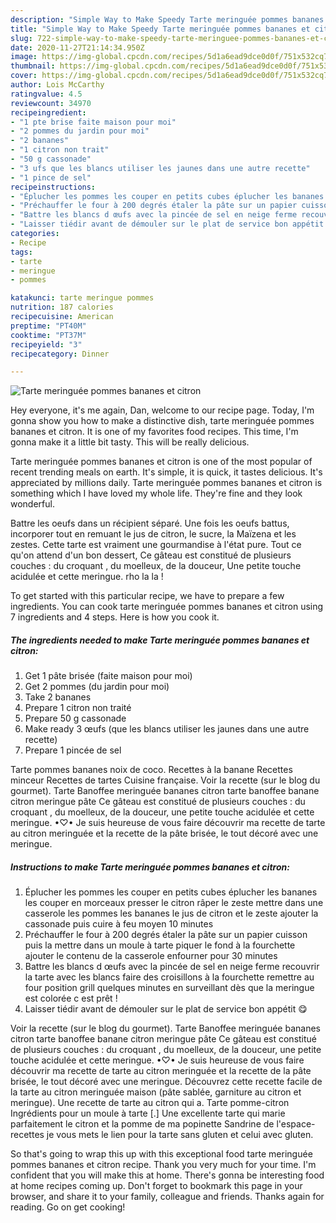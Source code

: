 ```yaml
---
description: "Simple Way to Make Speedy Tarte meringuée pommes bananes et citron"
title: "Simple Way to Make Speedy Tarte meringuée pommes bananes et citron"
slug: 722-simple-way-to-make-speedy-tarte-meringuee-pommes-bananes-et-citron
date: 2020-11-27T21:14:34.950Z
image: https://img-global.cpcdn.com/recipes/5d1a6ead9dce0d0f/751x532cq70/tarte-meringuee-pommes-bananes-et-citron-photo-principale-de-la-recette.jpg
thumbnail: https://img-global.cpcdn.com/recipes/5d1a6ead9dce0d0f/751x532cq70/tarte-meringuee-pommes-bananes-et-citron-photo-principale-de-la-recette.jpg
cover: https://img-global.cpcdn.com/recipes/5d1a6ead9dce0d0f/751x532cq70/tarte-meringuee-pommes-bananes-et-citron-photo-principale-de-la-recette.jpg
author: Lois McCarthy
ratingvalue: 4.5
reviewcount: 34970
recipeingredient:
- "1 pte brise faite maison pour moi"
- "2 pommes du jardin pour moi"
- "2 bananes"
- "1 citron non trait"
- "50 g cassonade"
- "3 ufs que les blancs utiliser les jaunes dans une autre recette"
- "1 pince de sel"
recipeinstructions:
- "Éplucher les pommes les couper en petits cubes éplucher les bananes les couper en morceaux presser le citron râper le zeste mettre dans une casserole les pommes les bananes le jus de citron et le zeste ajouter la cassonade puis cuire à feu moyen 10 minutes"
- "Préchauffer le four à 200 degrés étaler la pâte sur un papier cuisson puis la mettre dans un moule à tarte piquer le fond à la fourchette ajouter le contenu de la casserole enfourner pour 30 minutes"
- "Battre les blancs d œufs avec la pincée de sel en neige ferme recouvrir la tarte avec les blancs faire des croisillons à la fourchette remettre au four position grill quelques minutes en surveillant dès que la meringue est colorée c est prêt !"
- "Laisser tiédir avant de démouler sur le plat de service bon appétit 😋"
categories:
- Recipe
tags:
- tarte
- meringue
- pommes

katakunci: tarte meringue pommes 
nutrition: 187 calories
recipecuisine: American
preptime: "PT40M"
cooktime: "PT37M"
recipeyield: "3"
recipecategory: Dinner

---
```



![Tarte meringuée pommes bananes et citron](https://img-global.cpcdn.com/recipes/5d1a6ead9dce0d0f/751x532cq70/tarte-meringuee-pommes-bananes-et-citron-photo-principale-de-la-recette.jpg)

Hey everyone, it's me again, Dan, welcome to our recipe page. Today, I'm gonna show you how to make a distinctive dish, tarte meringuée pommes bananes et citron. It is one of my favorites food recipes. This time, I'm gonna make it a little bit tasty. This will be really delicious.

Tarte meringuée pommes bananes et citron is one of the most popular of recent trending meals on earth. It's simple, it is quick, it tastes delicious. It's appreciated by millions daily. Tarte meringuée pommes bananes et citron is something which I have loved my whole life. They're fine and they look wonderful.

Battre les oeufs dans un récipient séparé. Une fois les oeufs battus, incorporer tout en remuant le jus de citron, le sucre, la Maïzena et les zestes. Cette tarte est vraiment une gourmandise à l&#39;état pure. Tout ce qu&#39;on attend d&#39;un bon dessert, Ce gâteau est constitué de plusieurs couches : du croquant , du moelleux, de la douceur, Une petite touche acidulée et cette meringue. rho la la !


To get started with this particular recipe, we have to prepare a few ingredients. You can cook tarte meringuée pommes bananes et citron using 7 ingredients and 4 steps. Here is how you cook it.

<!--inarticleads1-->

##### The ingredients needed to make Tarte meringuée pommes bananes et citron:

1. Get 1 pâte brisée (faite maison pour moi)
1. Get 2 pommes (du jardin pour moi)
1. Take 2 bananes
1. Prepare 1 citron non traité
1. Prepare 50 g cassonade
1. Make ready 3 œufs (que les blancs utiliser les jaunes dans une autre recette)
1. Prepare 1 pincée de sel


Tarte pommes bananes noix de coco. Recettes à la banane Recettes minceur Recettes de tartes Cuisine française. Voir la recette (sur le blog du gourmet). Tarte Banoffee meringuée bananes citron tarte banoffee banane citron meringue pâte Ce gâteau est constitué de plusieurs couches : du croquant , du moelleux, de la douceur, une petite touche acidulée et cette meringue. •♡• Je suis heureuse de vous faire découvrir ma recette de tarte au citron meringuée et la recette de la pâte brisée, le tout décoré avec une meringue. 

<!--inarticleads2-->

##### Instructions to make Tarte meringuée pommes bananes et citron:

1. Éplucher les pommes les couper en petits cubes éplucher les bananes les couper en morceaux presser le citron râper le zeste mettre dans une casserole les pommes les bananes le jus de citron et le zeste ajouter la cassonade puis cuire à feu moyen 10 minutes
1. Préchauffer le four à 200 degrés étaler la pâte sur un papier cuisson puis la mettre dans un moule à tarte piquer le fond à la fourchette ajouter le contenu de la casserole enfourner pour 30 minutes
1. Battre les blancs d œufs avec la pincée de sel en neige ferme recouvrir la tarte avec les blancs faire des croisillons à la fourchette remettre au four position grill quelques minutes en surveillant dès que la meringue est colorée c est prêt !
1. Laisser tiédir avant de démouler sur le plat de service bon appétit 😋


Voir la recette (sur le blog du gourmet). Tarte Banoffee meringuée bananes citron tarte banoffee banane citron meringue pâte Ce gâteau est constitué de plusieurs couches : du croquant , du moelleux, de la douceur, une petite touche acidulée et cette meringue. •♡• Je suis heureuse de vous faire découvrir ma recette de tarte au citron meringuée et la recette de la pâte brisée, le tout décoré avec une meringue. Découvrez cette recette facile de la tarte au citron meringuée maison (pâte sablée, garniture au citron et meringue). Une recette de tarte au citron qui a. Tarte pomme-citron Ingrédients pour un moule à tarte [.] Une excellente tarte qui marie parfaitement le citron et la pomme de ma popinette Sandrine de l&#39;espace-recettes je vous mets le lien pour la tarte sans gluten et celui avec gluten. 

So that's going to wrap this up with this exceptional food tarte meringuée pommes bananes et citron recipe. Thank you very much for your time. I'm confident that you will make this at home. There's gonna be interesting food at home recipes coming up. Don't forget to bookmark this page in your browser, and share it to your family, colleague and friends. Thanks again for reading. Go on get cooking!
